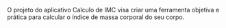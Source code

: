 O projeto do aplicativo Calculo de IMC visa criar uma ferramenta objetiva e prática para calcular o índice de massa corporal do seu corpo.
